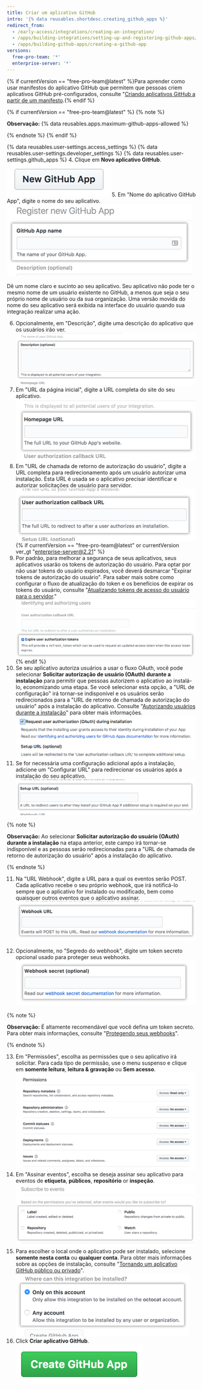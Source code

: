 ```yaml
---
title: Criar um aplicativo GitHub
intro: '{% data reusables.shortdesc.creating_github_apps %}'
redirect_from:
  - /early-access/integrations/creating-an-integration/
  - /apps/building-integrations/setting-up-and-registering-github-apps/registering-github-apps/
  - /apps/building-github-apps/creating-a-github-app
versions:
  free-pro-team: '*'
  enterprise-server: '*'
---
```


{% if currentVersion == "free-pro-team@latest" %}Para aprender como usar manifestos do aplicativo GitHub que permitem que pessoas criem aplicativos GitHub pré-configurados, consulte "[Criando aplicativos GitHub a partir de um manifesto](/apps/building-github-apps/creating-github-apps-from-a-manifest/).{% endif %}

{% if currentVersion == "free-pro-team@latest" %}
{% note %}

  **Observação:** {% data reusables.apps.maximum-github-apps-allowed %}

{% endnote %}
{% endif %}

{% data reusables.user-settings.access_settings %}
{% data reusables.user-settings.developer_settings %}
{% data reusables.user-settings.github_apps %}
4. Clique em **Novo aplicativo GitHub**. ![Botão para criar um novo aplicativo GitHub](/assets/images/github-apps/github_apps_new.png)
5. Em "Nome do aplicativo GitHub App", digite o nome do seu aplicativo. ![Campo para o nome do seu aplicativo GitHub](/assets/images/github-apps/github_apps_app_name.png)

  Dê um nome claro e sucinto ao seu aplicativo. Seu aplicativo não pode ter o mesmo nome de um usuário existente no GitHub, a menos que seja o seu próprio nome de usuário ou da sua organização. Uma versão movida do nome do seu aplicativo será exibida na interface do usuário quando sua integração realizar uma ação.

6. Opcionalmente, em "Descrição", digite uma descrição do aplicativo que os usuários irão ver. ![Campo para uma descrição do seu aplicativo GitHub](/assets/images/github-apps/github_apps_description.png)
7. Em "URL da página inicial", digite a URL completa do site do seu aplicativo. ![Campo para a URL da página inicial do seu aplicativo GitHub](/assets/images/github-apps/github_apps_homepage_url.png)
8. Em "URL de chamada de retorno de autorização do usuário", digite a URL completa para redirecionamento após um usuário autorizar uma instalação. Esta URL é usada se o aplicativo precisar identificar e autorizar solicitações de usuário para servidor. ![Campo para a URL de chamada de retorno de autorização do usuário do seu aplicativo GitHub](/assets/images/github-apps/github_apps_user_authorization.png)
{% if currentVersion == "free-pro-team@latest" or currentVersion ver_gt "enterprise-server@2.21" %}
9. Por padrão, para melhorar a segurança de seus aplicativos, seus aplicativos usarão os tokens de autorização do usuário. Para optar por não usar tokens do usuário expirados, você deverá desmarcar "Expirar tokens de autorização do usuário". Para saber mais sobre como configurar o fluxo de atualização do token e os benefícios de expirar os tokens do usuário, consulte "[Atualizando tokens de acesso do usuário para o servidor](/apps/building-github-apps/refreshing-user-to-server-access-tokens/)." ![Opção para expirar os tokens dos usuários durante a configuração dos aplicativos GitHub](/assets/images/github-apps/expire-user-tokens-selection.png)
{% endif %}
9. Se seu aplicativo autoriza usuários a usar o fluxo OAuth, você pode selecionar **Solicitar autorização de usuário (OAuth) durante a instalação** para permitir que pessoas autorizem o aplicativo ao instalá-lo, economizando uma etapa. Se você selecionar esta opção, a "URL de configuração" irá tornar-se indisponível e os usuários serão redirecionados para a "URL de retorno de chamada de autorização do usuário" após a instalação do aplicativo. Consulte "[Autorizando usuários durante a instalação](/apps/installing-github-apps/#authorizing-users-during-installation)" para obter mais informações. ![Solicitar autorização de usuário durante a instalação](/assets/images/github-apps/github_apps_request_auth_upon_install.png)
10. Se for necessária uma configuração adicional após a instalação, adicione um "Configurar URL" para redirecionar os usuários após a instalação do seu aplicativo. ![Campo para a URL de configuração do seu aplicativo GitHub ](/assets/images/github-apps/github_apps_setup_url.png)

  {% note %}

  **Observação:** Ao selecionar **Solicitar autorização do usuário (OAuth) durante a instalação** na etapa anterior, este campo irá tornar-se indisponível e as pessoas serão redirecionadas para a "URL de chamada de retorno de autorização do usuário" após a instalação do aplicativo.

  {% endnote %}

11. Na "URL Webhook", digite a URL para a qual os eventos serão POST. Cada aplicativo recebe o seu próprio webhook, que irá notificá-lo sempre que o aplicativo for instalado ou modificado, bem como quaisquer outros eventos que o aplicativo assinar. ![Campo para a URL do webhook do seu aplicativo GitHub](/assets/images/github-apps/github_apps_webhook_url.png)

12. Opcionalmente, no "Segredo do webhook", digite um token secreto opcional usado para proteger seus webhooks. ![Campo para adicionar um token secreto para seu webhook](/assets/images/github-apps/github_apps_webhook_secret.png)

  {% note %}

  **Observação:** É altamente recomendável que você defina um token secreto. Para obter mais informações, consulte "[Protegendo seus webhooks](/webhooks/securing/)".

  {% endnote %}

13. Em "Permissões", escolha as permissões que o seu aplicativo irá solicitar. Para cada tipo de permissão, use o menu suspenso e clique em **somente leitura**, **leitura & gravação** ou **Sem acesso**. ![Várias permissões para o seu aplicativo GitHub](/assets/images/github-apps/github_apps_new_permissions_post2dot13.png)
14. Em "Assinar eventos", escolha se deseja assinar seu aplicativo para eventos de **etiqueta**, **públicos**, **repositório** or **inspeção**. ![Inscreva-se nas opções de eventos para seu aplicativo GitHub](/assets/images/github-apps/github_apps_subscribe_to_events.png)
15. Para escolher o local onde o aplicativo pode ser instalado, selecione **somente nesta conta** ou **qualquer conta**. Para obter mais informações sobre as opções de instalação, consulte "[Tornando um aplicativo GitHub público ou privado](/apps/managing-github-apps/making-a-github-app-public-or-private/)". ![Opções de instalação para o seu aplicativo GitHub](/assets/images/github-apps/github_apps_installation_options.png)
16. Click **Criar aplicativo GitHub**. ![Botão para criar o seu aplicativo GitHub](/assets/images/github-apps/github_apps_create_github_app.png)
